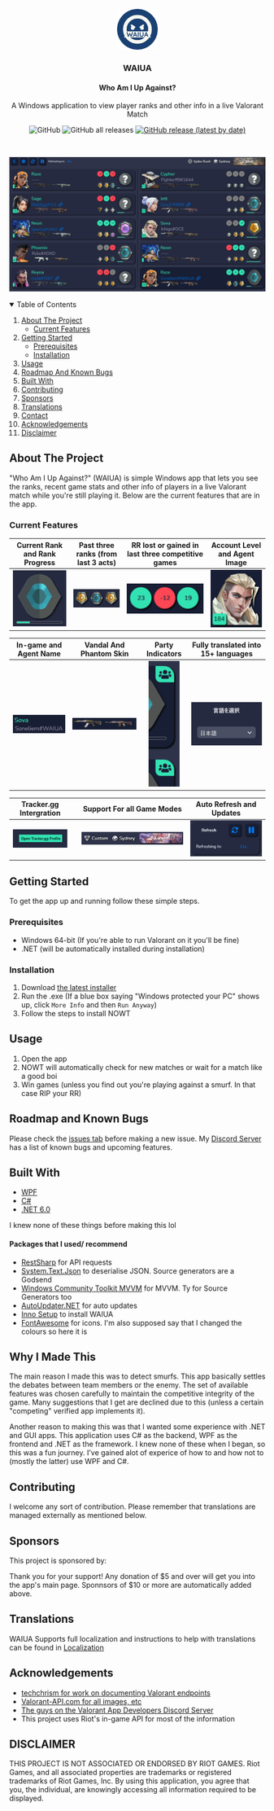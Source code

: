 <p align="center">
  <a href="https://github.com/pwall2222/NOWT">
    <img src="Screenshots/logo.png" alt="Logo" width="80" height="80">
  </a>
</p>
<h3 align="center">WAIUA</h3>
<h4 align="center">Who Am I Up Against?</h4>

  <p align="center">
    A Windows application to view player ranks and other info in a live Valorant Match</p>
    <p align="center">
    <img alt="GitHub" src="https://img.shields.io/github/license/pwall2222/NOWT?color=blue">
    <img alt="GitHub all releases" src="https://img.shields.io/github/downloads/pwall2222/NOWT/total?color=blue">
    <a href="https://github.com/pwall2222/NOWT/releases/latest/download/NOWT.exe">
      <img alt="GitHub release (latest by date)" src="https://img.shields.io/github/v/release/pwall2222/NOWT">
    </a>
    </p>
  <br />

![Screenshot](Screenshots/main.png)

<details open="open">
  <summary>Table of Contents</summary>
  <ol>
    <li>
      <a href="#about-the-project">About The Project</a>
      <ul>
      <li><a href="#current-features">Current Features</a></li>
      </ul>
    </li>
    <li>
      <a href="#getting-started">Getting Started</a>
      <ul>
        <li><a href="#prerequisites">Prerequisites</a></li>
        <li><a href="#installation">Installation</a></li>
      </ul>
    </li>
    <li><a href="#usage">Usage</a></li>
    <li><a href="#roadmap-and-known-bugs">Roadmap And Known Bugs</a></li>
    <li><a href="#built-with">Built With</a></li>
    <li><a href="#contributing">Contributing</a></li>
    <li><a href="#Sponsors">Sponsors</a></li>
    <li><a href="#Translations">Translations</a></li>
    <li><a href="#contact">Contact</a></li>
    <li><a href="#acknowledgements">Acknowledgements</a></li>
    <li><a href="#DISCLAIMER">Disclaimer</a></li>
  </ol>
</details>

## About The Project

"Who Am I Up Against?" (WAIUA) is simple Windows app that lets you see the ranks, recent game stats and other info of players in a live Valorant match while you're still playing it. Below are the current features that are in the app.

### Current Features

|Current Rank and Rank Progress|Past three ranks (from last 3 acts)|RR lost or gained in last three competitive games|Account Level and Agent Image|
|:---:|:---:|:---:|:---:|
|![rank](Screenshots/rank.png)|![rank](Screenshots/pranks.png)|![rank](Screenshots/history.png)|![card](Screenshots/card.png)|

|In-game and Agent Name|Vandal And Phantom Skin|Party Indicators|Fully translated into 15+ languages|
|:---:|:---:|:---:|:---:|
|![name](Screenshots/name.png)|![skin](Screenshots/skin.png)|![party](Screenshots/party.png)|![translation](Screenshots/language.png)|

|Tracker.gg Intergration||Support For all Game Modes|Auto Refresh and Updates|
|:---:|:---:|:---:|:---:|
|![tracker](Screenshots/tracker.png)||![mode](Screenshots/mode.png)|![refresh](Screenshots/refresh.png)|

## Getting Started

To get the app up and running follow these simple steps.

### Prerequisites

* Windows 64-bit (If you're able to run Valorant on it you'll be fine)
* .NET (will be automatically installed during installation)

### Installation

1. Download [the latest installer](https://github.com/pwall2222/releases/latest/download/NOWT.exe)
2. Run the .exe (If a blue box saying "Windows protected your PC" shows up, click `More Info` and then `Run Anyway`)
3. Follow the steps to install NOWT

## Usage

1. Open the app
2. NOWT will automatically check for new matches or wait for a match like a good boi
3. Win games (unless you find out you're playing against a smurf. In that case RIP your RR)

## Roadmap and Known Bugs

Please check the [issues tab](https://github.com/pwall2222/NOWT/issues) before making a new issue. My [Discord Server](https://discord.gg/X7CYCeZSRK) has a list of known bugs and upcoming features.

## Built With

* [WPF](https://docs.microsoft.com/en-us/dotnet/desktop/wpf/?view=netdesktop-6.0)
* [C#](https://docs.microsoft.com/en-us/dotnet/csharp/)
* [.NET 6.0](https://dotnet.microsoft.com/)

I knew none of these things before making this lol

#### Packages that I used/ recommend

* [RestSharp](https://restsharp.dev/) for API requests
* [System.Text.Json](https://docs.microsoft.com/en-us/dotnet/api/system.text.json) to deserialise JSON. Source generators are a Godsend
* [Windows Community Toolkit MVVM](https://docs.microsoft.com/en-us/windows/communitytoolkit/mvvm/introduction) for MVVM. Ty for Source Generators too
* [AutoUpdater.NET](https://github.com/ravibpatel/AutoUpdater.NET) for auto updates
* [Inno Setup](https://jrsoftware.org/isinfo.php) to install WAIUA
* [FontAwesome](https://fontawesome.com/license) for icons. I'm also supposed say that I changed the colours so here it is

## Why I Made This

The main reason I made this was to detect smurfs. This app basically settles the debates between team members or the enemy. The set of available features was chosen carefully to maintain the competitive integrity of the game. Many suggestions that I get are declined due to this (unless a certain "competing" verified app implements it).

Another reason to making this was that I wanted some experience with .NET and GUI apps. This application uses C# as the backend, WPF as the frontend and .NET as the framework. I knew none of these when I began, so this was a fun journey. I've gained alot of experice of how to and how not to (mostly the latter) use WPF and C#.

## Contributing

I welcome any sort of contribution. Please remember that translations are managed externally as mentioned below.

## Sponsors

This project is sponsored by:

<!-- sponsors --><!-- sponsors -->  

Thank you for your support! Any donation of $5 and over will get you into the app's main page. Sponnsors of $10 or more are automatically added above.

## Translations

WAIUA Supports full localization and instructions to help with translations can be found in [Localization](./Localization.md)

## Acknowledgements

* [techchrism for work on documenting Valorant endpoints](https://github.com/techchrism/valorant-api-docs)
* [Valorant-API.com for all images, etc](https://valorant-api.com/)
* [The guys on the Valorant App Developers Discord Server](https://discord.gg/a9yzrw3KAm)
* This project uses Riot's in-game API for most of the information

## DISCLAIMER

THIS PROJECT IS NOT ASSOCIATED OR ENDORSED BY RIOT GAMES. Riot Games, and all associated properties are trademarks or registered trademarks of Riot Games, Inc.
By using this application, you agree that you, the individual, are knowingly accessing all information required to be displayed.
